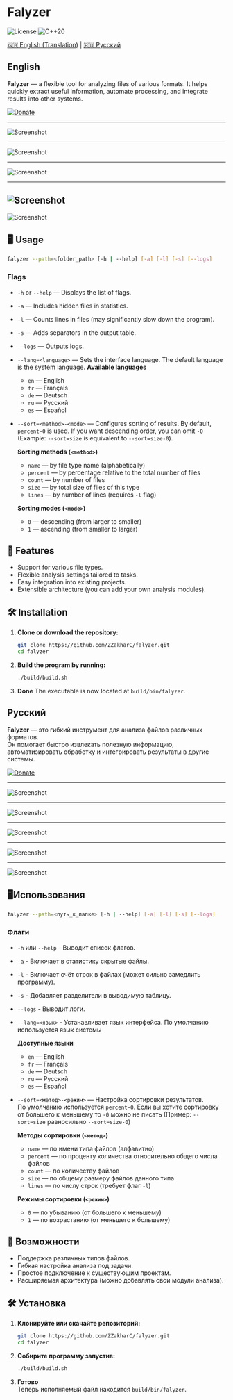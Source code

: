 # Falyzer 

![License](https://img.shields.io/badge/License-GPLv3-green)
![C++20](https://img.shields.io/badge/C++-20-red)

[🇬🇧 English (Translation)](#english) | [🇷🇺 Русский](#русский)


## English

**Falyzer** — a flexible tool for analyzing files of various formats.
It helps quickly extract useful information, automate processing, and integrate results into other systems.

[![Donate](https://img.shields.io/badge/Donate-Support%20Project-007BFF?style=for-the-badge)](https://pay.cloudtips.ru/p/204a4487)

---

![Screenshot](screenshot/a1.png "Screenshot")

---

![Screenshot](screenshot/a2.png "Screenshot")

---

![Screenshot](screenshot/a3.png "Screenshot")

---

![Screenshot](screenshot/a4.png "Screenshot")
---

![Screenshot](screenshot/a5.png "Screenshot")


## 🖥️ Usage

```bash
falyzer --path=<folder_path> [-h | --help] [-a] [-l] [-s] [--logs] 
```

### Flags

- `-h` or `--help` — Displays the list of flags.
- `-a` — Includes hidden files in statistics.
- `-l` — Counts lines in files (may significantly slow down the program).
- `-s` — Adds separators in the output table.
- `--logs` — Outputs logs.
- `--lang=<language>` — Sets the interface language. The default language is the system language.
  **Available languages**
  - `en` — English
  - `fr` — Français
  - `de` — Deutsch
  - `ru` — Русский
  - `es` — Español

- `--sort=<method>-<mode>` — Configures sorting of results.
  By default, `percent-0` is used. If you want descending order, you can omit `-0` (Example: `--sort=size` is equivalent to `--sort=size-0`).
  
  **Sorting methods (`<method>`)**
  - `name`    — by file type name (alphabetically)
  - `percent` — by percentage relative to the total number of files
  - `count`   — by number of files
  - `size`    — by total size of files of this type
  - `lines`   — by number of lines (requires `-l` flag)

  **Sorting modes (`<mode>`)**

  - `0` — descending (from larger to smaller)
  - `1` — ascending (from smaller to larger)


## 🚀 Features

- Support for various file types.
- Flexible analysis settings tailored to tasks.
- Easy integration into existing projects.
- Extensible architecture (you can add your own analysis modules).


## 🛠 Installation

1. **Clone or download the repository:**

   ```bash
   git clone https://github.com/ZZakharC/falyzer.git
   cd falyzer
   ```
2. **Build the program by running:**

   ```bash
   ./build/build.sh
   ```
3. **Done**
   The executable is now located at `build/bin/falyzer`.
   


## Русский

**Falyzer** — это гибкий инструмент для анализа файлов различных форматов.  
Он помогает быстро извлекать полезную информацию, автоматизировать обработку и интегрировать результаты в другие системы.

[![Donate](https://img.shields.io/badge/Donate-Поддержать%20проект-007BFF?style=for-the-badge)](https://pay.cloudtips.ru/p/204a4487)

---

![Screenshot](screenshot/a1ru.png "Screenshot")

---

![Screenshot](screenshot/a2.png "Screenshot")

---

![Screenshot](screenshot/a3.png "Screenshot")

---

![Screenshot](screenshot/a4.png "Screenshot")

---

![Screenshot](screenshot/a5.png "Screenshot")



## 🖥️Использования
```bash
falyzer --path=<путь_к_папке> [-h | --help] [-a] [-l] [-s] [--logs] 
```

### Флаги
- `-h` или `--help` - Выводит список флагов.
- `-a` - Включает в статистику скрытые файлы.
- `-l` - Включает счёт строк в файлах (может сильно замедлить программу).
- `-s` - Добавляет разделители в выводимую таблицу.
- `--logs` - Выводит логи.
- `--lang=<язык>` - Устанавливает язык интерфейса. По умолчанию используется язык системы

  **Доступные языки**
  - `en` — English  
  - `fr` — Français  
  - `de` — Deutsch  
  - `ru` — Русский  
  - `es` — Español  

- `--sort=<метод>-<режим>` — Настройка сортировки результатов.  
  По умолчанию используется `percent-0`. Если вы хотите сортировку от большего к меньшему то `-0` можно не писать (Пример: `--sort=size` равносильно `--sort=size-0`)  

  **Методы сортировки (`<метод>`)**
    - `name`    — по имени типа файлов (алфавитно)  
    - `percent` — по проценту количества относительно общего числа файлов  
    - `count`   — по количеству файлов  
    - `size`    — по общему размеру файлов данного типа  
    - `lines`   — по числу строк (требует флаг `-l`)  

  **Режимы сортировки (`<режим>`)**
    - `0`       — по убыванию (от большего к меньшему)  
    - `1`       — по возрастанию (от меньшего к большему)  



## 🚀 Возможности
- Поддержка различных типов файлов.
- Гибкая настройка анализа под задачи.
- Простое подключение к существующим проектам.
- Расширяемая архитектура (можно добавлять свои модули анализа).



## 🛠 Установка
1. **Клонируйте или скачайте репозиторий:**
    ```bash
    git clone https://github.com/ZZakharC/falyzer.git
    cd falyzer
2. **Собирите программу запустив:**
    ```bash
    ./build/build.sh
3. **Готово**  
  Теперь исполняемый файл находится `build/bin/falyzer`.